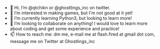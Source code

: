 - 👋 Hi, I’m @qtchikn or @ghostlings_inc on twitter.
- 👀 I’m interested in making games, but I'm not good at it yet!
- 🌱 I’m currently learning Python3, but looking to learn more!
- 💞️ I’m looking to collaborate on anything! I would love to learn more about coding and get some experience and practice!
- 📫 How to reach me: dm me, e-mail me at flash.fired at gmail dot com, message me on Twitter at Ghostlings_inc

<!---
qtchikn/qtchikn is a ✨ special ✨ repository because its `README.md` (this file) appears on your GitHub profile.
You can click the Preview link to take a look at your changes.
--->
